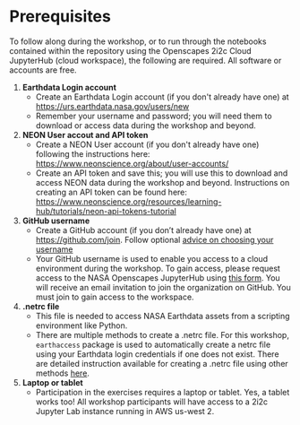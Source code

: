 # Prerequisites

To follow along during the workshop, or to run through the notebooks contained within the repository using the Openscapes 2i2c Cloud JupyterHub (cloud workspace), the following are required. All software or accounts are free.

1. **Earthdata Login account**  
    - Create an Earthdata Login account (if you don't already have one) at <https://urs.earthdata.nasa.gov/users/new>
    - Remember your username and password; you will need them to download or access data during the workshop and beyond.
2. **NEON User accout and API token**
    - Create a NEON User account (if you don't already have one) following the instructions here: <https://www.neonscience.org/about/user-accounts/>
    - Create an API token and save this; you will use this to download and access NEON data during the workshop and beyond. Instructions on creating an API token can be found here: <https://www.neonscience.org/resources/learning-hub/tutorials/neon-api-tokens-tutorial>
3. **GitHub username**
    - Create a GitHub account (if you don’t already have one) at <https://github.com/join>. Follow optional [advice on choosing your username](https://happygitwithr.com/github-acct.html)
    - Your GitHub username is used to enable you access to a cloud environment during the workshop. To gain access, please request access to the NASA Openscapes JupyterHub using [this form](https://forms.gle/Su2p7BQhwnf9Fufb8). You will receive an email invitation to join the organization on GitHub. You must join to gain access to the workspace.  
4. **.netrc file**
    - This file is needed to access NASA Earthdata assets from a scripting environment like Python.
    - There are multiple methods to create a .netrc file. For this workshop, `earthaccess` package is used to automatically create a netrc file using your Earthdata login credentials if one does not exist. There are detailed instruction available for creating a .netrc file using other methods [here](https://nasa-openscapes.github.io/2022-Fall-ECOSTRESS-Cloud-Workshop/how-tos/authentication/NASA_Earthdata_Authentication.html).
5. **Laptop or tablet**
    - Participation in the exercises requires a laptop or tablet. Yes, a tablet works too! All workshop participants will have access to a 2i2c Jupyter Lab instance running in AWS us-west 2.  
